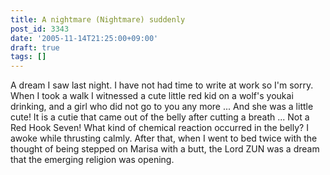 ```yaml
---
title: A nightmare (Nightmare) suddenly
post_id: 3343
date: '2005-11-14T21:25:00+09:00'
draft: true
tags: []
---
```


A dream I saw last night. I have not had time to write at work so I'm sorry. When I took a walk I witnessed a cute little red kid on a wolf's youkai drinking, and a girl who did not go to you any more ... And she was a little cute! It is a cutie that came out of the belly after cutting a breath ... Not a Red Hook Seven! What kind of chemical reaction occurred in the belly? I awoke while thrusting calmly. After that, when I went to bed twice with the thought of being stepped on Marisa with a butt, the Lord ZUN was a dream that the emerging religion was opening.
